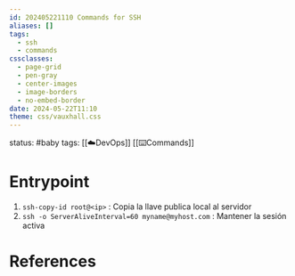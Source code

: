 ```yaml
---
id: 202405221110 Commands for SSH
aliases: []
tags:
  - ssh
  - commands
cssclasses:
  - page-grid
  - pen-gray
  - center-images
  - image-borders
  - no-embed-border
date: 2024-05-22T11:10
theme: css/vauxhall.css
---
```


status: #baby tags: [[☁️DevOps]] [[⌨️Commands]]

# Entrypoint

1. `ssh-copy-id root@<ip>` : Copia la llave publica local al servidor
2. `ssh -o ServerAliveInterval=60 myname@myhost.com` : Mantener la sesión activa

# References
